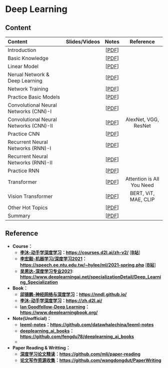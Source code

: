 # Deep Learning

## Content
 | Content                   | Slides/Videos   | Notes | Reference |
 |:-----------               |:----------------:|:----------------:|:----------------:|   
 | Introduction                   | | [[PDF]()] |  |
 | Basic Knowledge                | | [[PDF]()] |  |
 | Linear Model                   | | [[PDF]()] |  |
 | Nerual Network & Deep Learning | | [[PDF]()] |  |
 | Network Training               | | [[PDF]()] |  |
 | Practice Basic Models          | | [[PDF]()] |  |
 | Convolutional Neural Networks (CNN)-I  | | [[PDF]()] |  |
 | Convolutional Neural Networks (CNN)-II | | [[PDF]()] | AlexNet, VGG, ResNet |
 | Practice CNN                   | | [[PDF]()] |  |
 | Recurrent Neural Networks (RNN)-I   | | [[PDF]()] |  |
 | Recurrent Neural Networks (RNN)-II  | | [[PDF]()] |  |
 | Practice RNN                   | | [[PDF]()] |  |
 | Transformer                    | | [[PDF]()] |Attention is All You Need |
 | Vision Transformer             | | [[PDF]()] |BERT, ViT, MAE, CLIP|
 | Other Hot Topics               | | [[PDF]()] |  |
 | Summary                        | | [[PDF]()] |  |

## Reference
  * **Course：**
    * **[李沐-动手学深度学习](https://courses.d2l.ai/zh-v2/)：https://courses.d2l.ai/zh-v2/** [[**B站**](https://space.bilibili.com/1567748478/channel/seriesdetail?sid=358497)]
    * **[李宏毅-机器学习/深度学习2021](https://speech.ee.ntu.edu.tw/~hylee/ml/2021-spring.php)：https://speech.ee.ntu.edu.tw/~hylee/ml/2021-spring.php** [[**B站**](https://www.bilibili.com/video/BV1JA411c7VT)]
    * **[吴恩达-深度学习专业2021](https://www.deeplearningai.net/specializationDetail/Deep_Learning_Specialization): https://www.deeplearningai.net/specializationDetail/Deep_Learning_Specialization**
  * **Book：**
    * **[邱锡鹏-神经网络与深度学习](https://nndl.github.io/)：https://nndl.github.io/**
    * **[李沐-动手学深度学习](https://zh.d2l.ai/)：https://zh.d2l.ai/**
    * **[Ian Goodfellow-Deep Learning](https://www.deeplearningbook.org/)：https://www.deeplearningbook.org/**
  * **Note(Unofficial)：**
    * **[leeml-notes](https://github.com/datawhalechina/leeml-notes)：https://github.com/datawhalechina/leeml-notes**
    * **[deeplearning_ai_books](https://github.com/fengdu78/deeplearning_ai_books)：https://github.com/fengdu78/deeplearning_ai_books**
    * 
  * **Paper Reading & Writting：**
    * **[深度学习论文精读](https://github.com/mli/paper-reading)：https://github.com/mli/paper-reading**
    * **[论文写作资源收集](https://github.com/wangdongdut/PaperWriting)：https://github.com/wangdongdut/PaperWriting**
